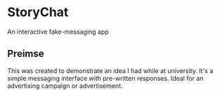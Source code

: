 # StoryChat
An interactive fake-messaging app

## Preimse

This was created to demonstrate an idea I had while at university. It's a simple messaging interface with pre-written responses. Ideal for an advertising campaign or advertisement.

